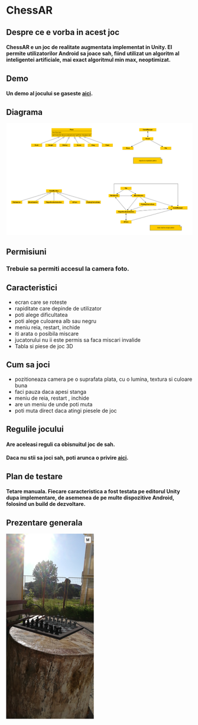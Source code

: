 # ChessAR
 ## Despre ce e vorba in acest joc
 #### ChessAR e un joc de realitate augmentata implementat in Unity. El permite utilizatorilor Android sa joace sah, fiind utilizat un algoritm al inteligentei artificiale, mai exact algoritmul min max, neoptimizat.
 ## Demo
 #### Un demo al jocului se gaseste [aici]().
 ## Diagrama
 ![alt text](Diagrame/Diagrama-full.png)
 ## Permisiuni
 ### Trebuie sa permiti accesul la camera foto.
 ## Caracteristici
 * ecran care se roteste
 * rapiditate care depinde de utilizator
 * poti alege dificultatea
 * poti alege culoarea alb sau negru
 * meniu reia, restart, inchide 
 * iti arata o posibila miscare
 * jucatorului nu ii este permis sa faca miscari invalide
 * Tabla si piese de joc 3D
 ## Cum sa joci
 * pozitioneaza camera pe o suprafata plata, cu o lumina, textura si culoare buna
 * faci pauza daca apesi stanga
 * meniu de reia, restart , inchide
 * are un meniu de unde poti muta
 * poti muta direct daca atingi piesele de joc
## Regulile jocului
#### Are aceleasi reguli ca obisnuitul joc de sah.
#### Daca nu stii sa joci sah, poti arunca o privire [aici](https://www.chess.com/learn-how-to-play-chess).
## Plan de testare
#### Tetare manuala. Fiecare caracteristica a fost testata pe editorul Unity dupa implementare, de asemenea de pe multe dispozitive Android, folosind un build de dezvoltare.
## Prezentare generala
<img src="Screenshot_20200604_074056_com.FMI.ChessAR.jpg" height=500>
